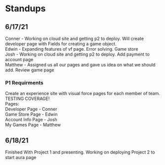# Standups

## 6/17/21
Conner - Working on cloud site and getting p2 to deploy. Will create developer page with Fields for creating a game object. <br>
Edwin - Expanding features of vf page. Error solving. Game store <br>
Josh - Working on cloud site and getting p2 to deploy. Add payment to account page <br>
Matthew - Assigned us all our pages and gave us idea on what we should add. Review game page <br>

### P1 Requirments
Create an experience site with visual force pages for each member of team. TESTING COVERAGE! <br>
Pages: <br>
Developer Page - Conner <br>
Game Store Page - Edwin <br>
Account Info Page - Josh <br>
My Games Page - Matthew <br>

## 6/18/21
Finished With Project 1 and presenting. Working on deploying Project 2 to start aura page
